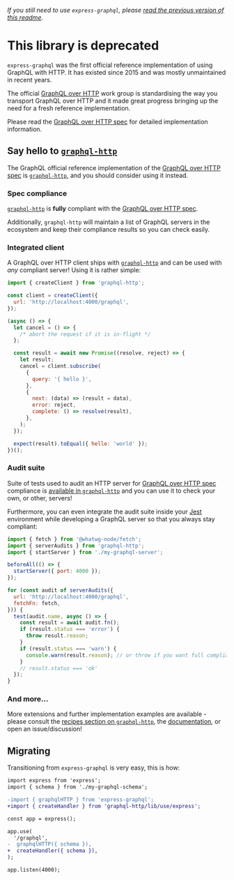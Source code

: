 _If you still need to use `express-graphql`, please [read the previous version of this readme](https://github.com/graphql/express-graphql/blob/8b6ffc65776aa40d9e03f554425a1dc14840b165/README.md)._

# This library is deprecated

`express-graphql` was the first official reference implementation of using GraphQL with HTTP. It has existed since 2015 and was mostly unmaintained in recent years.

The official [GraphQL over HTTP](https://github.com/graphql/graphql-over-http) work group is standardising the way you transport GraphQL over HTTP and it made great progress bringing up the need for a fresh reference implementation.

Please read the [GraphQL over HTTP spec](https://graphql.github.io/graphql-over-http) for detailed implementation information.

## Say hello to [`graphql-http`](https://github.com/enisdenjo/graphql-http)

The GraphQL official reference implementation of the [GraphQL over HTTP spec](https://graphql.github.io/graphql-over-http) is [`graphql-http`](https://github.com/enisdenjo/graphql-http), and you should consider using it instead.

### Spec compliance

[`graphql-http`](https://github.com/enisdenjo/graphql-http) is **fully** compliant with the [GraphQL over HTTP spec](https://graphql.github.io/graphql-over-http).

Additionally, `graphql-http` will maintain a list of GraphQL servers in the ecosystem and keep their compliance results so you can check easily.

### Integrated client

A GraphQL over HTTP client ships with [`graphql-http`](https://github.com/enisdenjo/graphql-http) and can be used with _any_ compliant server! Using it is rather simple:

```js
import { createClient } from 'graphql-http';

const client = createClient({
  url: 'http://localhost:4000/graphql',
});

(async () => {
  let cancel = () => {
    /* abort the request if it is in-flight */
  };

  const result = await new Promise((resolve, reject) => {
    let result;
    cancel = client.subscribe(
      {
        query: '{ hello }',
      },
      {
        next: (data) => (result = data),
        error: reject,
        complete: () => resolve(result),
      },
    );
  });

  expect(result).toEqual({ hello: 'world' });
})();
```

### Audit suite

Suite of tests used to audit an HTTP server for [GraphQL over HTTP spec](https://graphql.github.io/graphql-over-http) compliance is [available in `graphql-http`](https://github.com/enisdenjo/graphql-http/blob/master/src/audits/server.ts) and you can use it to check your own, or other, servers!

Furthermore, you can even integrate the audit suite inside your [Jest](https://jestjs.io/) environment while developing a GraphQL server so that you always stay compliant:

```js
import { fetch } from '@whatwg-node/fetch';
import { serverAudits } from 'graphql-http';
import { startServer } from './my-graphql-server';

beforeAll(() => {
  startServer({ port: 4000 });
});

for (const audit of serverAudits({
  url: 'http://localhost:4000/graphql',
  fetchFn: fetch,
})) {
  test(audit.name, async () => {
    const result = await audit.fn();
    if (result.status === 'error') {
      throw result.reason;
    }
    if (result.status === 'warn') {
      console.warn(result.reason); // or throw if you want full compliance (warnings are not requirements)
    }
    // result.status === 'ok'
  });
}
```

### And more...

More extensions and further implementation examples are available - please consult the [recipes section on `graphql-http`](https://github.com/enisdenjo/graphql-http#recipes), the [documentation](https://github.com/enisdenjo/graphql-http/tree/master/docs), or open an issue/discussion!

## Migrating

Transitioning from `express-graphql` is very easy, this is how:

```diff
import express from 'express';
import { schema } from './my-graphql-schema';

-import { graphqlHTTP } from 'express-graphql';
+import { createHandler } from 'graphql-http/lib/use/express';

const app = express();

app.use(
  '/graphql',
-  graphqlHTTP({ schema }),
+  createHandler({ schema }),
);

app.listen(4000);
```
